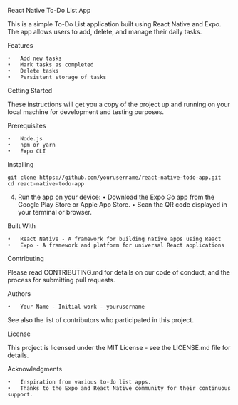 React Native To-Do List App

This is a simple To-Do List application built using React Native and Expo. The app allows users to add, delete, and manage their daily tasks.

Features

	•	Add new tasks
	•	Mark tasks as completed
	•	Delete tasks
	•	Persistent storage of tasks

Getting Started

These instructions will get you a copy of the project up and running on your local machine for development and testing purposes.

Prerequisites

	•	Node.js
	•	npm or yarn
	•	Expo CLI

 Installing

 ```
git clone https://github.com/yourusername/react-native-todo-app.git
cd react-native-todo-app
```

4.	Run the app on your device:
	•	Download the Expo Go app from the Google Play Store or Apple App Store.
	•	Scan the QR code displayed in your terminal or browser.

Built With

	•	React Native - A framework for building native apps using React
	•	Expo - A framework and platform for universal React applications

Contributing

Please read CONTRIBUTING.md for details on our code of conduct, and the process for submitting pull requests.

Authors

	•	Your Name - Initial work - yourusername

See also the list of contributors who participated in this project.

License

This project is licensed under the MIT License - see the LICENSE.md file for details.

Acknowledgments

	•	Inspiration from various to-do list apps.
	•	Thanks to the Expo and React Native community for their continuous support.
